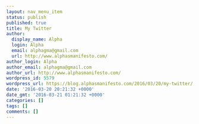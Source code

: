 ```yaml
---
layout: nav_menu_item
status: publish
published: true
title: My Twitter
author:
  display_name: Alpha
  login: Alpha
  email: alphagma@gmail.com
  url: http://www.alphasmanifesto.com/
author_login: Alpha
author_email: alphagma@gmail.com
author_url: http://www.alphasmanifesto.com/
wordpress_id: 5579
wordpress_url: https://blog.alphasmanifesto.com/2016/03/20/my-twitter/
date: '2016-03-20 20:21:32 +0000'
date_gmt: '2016-03-21 01:21:32 +0000'
categories: []
tags: []
comments: []
---
```


